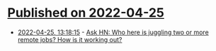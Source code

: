 # [Published on 2022-04-25](index.md)

* [2022-04-25, 13:18:15](https://news.ycombinator.com/item?id=31154119) - [Ask HN: Who here is juggling two or more remote jobs? How is it working out?](https://news.ycombinator.com/item?id=31154119)
